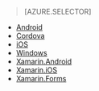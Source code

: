 > [AZURE.SELECTOR]
- [Android](/documentation/articles/app-service-mobile-android-get-started-push/)
- [Cordova](/documentation/articles/app-service-mobile-cordova-get-started-push/)
- [iOS](/documentation/articles/app-service-mobile-ios-get-started-push/)
- [Windows](/documentation/articles/app-service-mobile-windows-store-dotnet-get-started-push/)
- [Xamarin.Android](/documentation/articles/app-service-mobile-xamarin-android-get-started-push/)
- [Xamarin.iOS](/documentation/articles/app-service-mobile-xamarin-ios-get-started-push/)
- [Xamarin.Forms](/documentation/articles/app-service-mobile-xamarin-forms-get-started-push/)

<!---HONumber=Mooncake_0919_2016-->